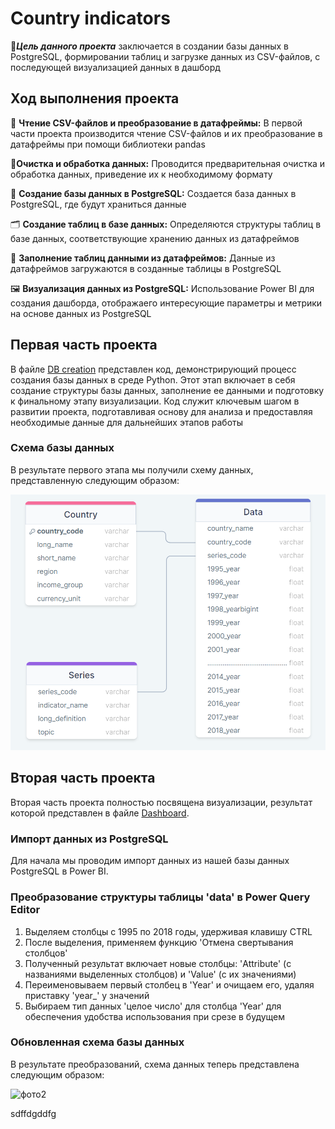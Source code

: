 # Country indicators

🎯***Цель данного проекта*** заключается в создании базы данных в PostgreSQL, формировании таблиц и загрузке данных из CSV-файлов, с последующей визуализацией данных в дашборд

## Ход выполнения проекта

📖 **Чтение CSV-файлов и преобразование в датафреймы:** В первой части проекта производится чтение CSV-файлов и их преобразование в датафреймы при помощи библиотеки pandas

🧹**Очистка и обработка данных:** Проводится предварительная очистка и обработка данных, приведение их к необходимому формату
 
🔐 **Создание базы данных в PostgreSQL:** Создается база данных в PostgreSQL, где будут храниться данные

🗂  **Создание таблиц в базе данных:** Определяются структуры таблиц в базе данных, соответствующие хранению данных из датафреймов

🔢 **Заполнение таблиц данными из датафреймов:** Данные из датафреймов загружаются в созданные таблицы в PostgreSQL

🖼 **Визуализация данных из PostgreSQL:** Использование Power BI для создания дашборда, отображаего интересующие параметры и метрики на основе данных из PostgreSQL

## Первая часть проекта

В файле [DB creation](https://github.com/GulkoMI/country-indicators/blob/main/DB%20creation.ipynb) представлен код, демонстрирующий процесс создания базы данных в среде Python. Этот этап включает в себя создание структуры базы данных, заполнение ее данными и подготовку к финальному этапу визуализации. Код служит ключевым шагом в развитии проекта, подготавливая основу для анализа и предоставляя необходимые данные для дальнейших этапов работы

### Схема базы данных 

В результате первого этапа мы получили схему данных, представленную следующим образом:

![фото](img/Schema_DB.png)

## Вторая часть проекта

Вторая часть проекта полностью посвящена визуализации, результат которой представлен в файле [Dashboard](Dashboard.pbix).

### Импорт данных из PostgreSQL

Для начала мы проводим импорт данных из нашей базы данных PostgreSQL в Power BI.

### Преобразование структуры таблицы 'data' в Power Query Editor

1. Выделяем столбцы с 1995 по 2018 годы, удерживая клавишу CTRL
2. После выделения, применяем функцию 'Отмена свертывания столбцов' 
3. Полученный результат включает новые столбцы: 'Attribute' (с названиями выделенных столбцов) и 'Value' (с их значениями)
4. Переименовываем первый столбец в 'Year' и очищаем его, удаляя приставку 'year_' у значений
5. Выбираем тип данных 'целое число' для столбца 'Year' для обеспечения удобства использования при срезе в будущем

### Обновленная схема базы данных

В результате преобразований, схема данных теперь представлена следующим образом:

![фото2](img/Schema_DB_2.png)

sdffdgddfg



